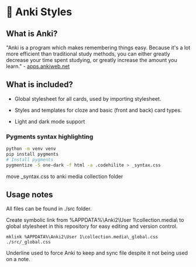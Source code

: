 # 🎨 Anki Styles

## What is Anki?

"Anki is a program which makes remembering things easy. Because it's a lot more efficient than traditional study methods, you can either greatly decrease your time spent studying, or greatly increase the amount you learn." - [apps.ankiweb.net](https://apps.ankiweb.net)

## What is included?

- Global stylesheet for all cards, used by importing stylesheet.

- Styles and templates for cloze and basic (front and back) card types.

- Light and dark mode support

### Pygments syntax highlighting

```bash
python -m venv venv
pip install pygments
# Install pygments
pygmentize -S one-dark -f html -a .codehilite > _syntax.css
```

move \_syntax.css to anki media collection folder

## Usage notes

All files can be found in ./src folder.

Create symbolic link from %APPDATA%\Anki2\User 1\collection.media\ to global stylesheet in this repository for easy editing and version control.

`mklink %APPDATA%\Anki2\User 1\collection.media\_global.css ./src/_global.css`

Underline used to force Anki to keep and sync file despite it not being used on a note.

